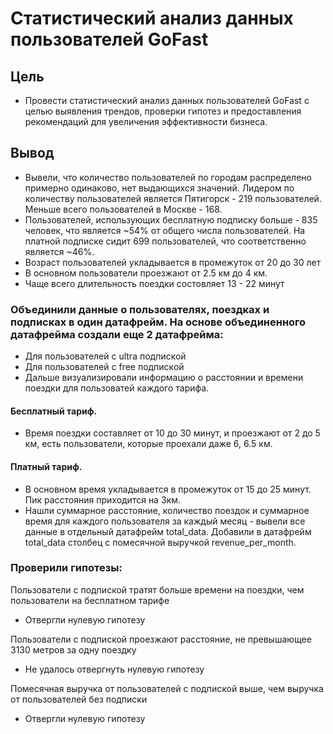 # Статистический анализ данных пользователей GoFast
## Цель
- Провести статистический анализ данных пользователей GoFast с целью выявления трендов, проверки гипотез и предоставления рекомендаций для увеличения эффективности бизнеса.
## Вывод
- Вывели, что количество пользователей по городам распределено примерно одинаково, нет выдающихся значений. Лидером по количеству пользователей является Пятигорск - 219 пользователей. Меньше всего пользователей в Москве - 168.
- Пользователей, использующих бесплатную подписку больше - 835 человек, что является ~54% от общего числа пользователей. На платной подписке сидит 699 пользователей, что соответственно является ~46%.
- Возраст пользователей укладывается в промежуток от 20 до 30 лет
- В основном пользователи проезжают от 2.5 км до 4 км.
- Чаще всего длительность поездки состовляет 13 - 22 минут
### Объединили данные о пользователях, поездках и подписках в один датафрейм. На основе объединенного датафрейма создали еще 2 датафрейма:
- Для пользователей с ultra подпиской
- Для пользователей с free подпиской
- Дальше визуализировали информацию о расстоянии и времени поездки для пользоватей каждого тарифа.
#### Бесплатный тариф.
- Время поездки составляет от 10 до 30 минут, и проезжают от 2 до 5 км, есть пользователи, которые проехали даже 6, 6.5 км.
#### Платный тариф.
- В основном время укладывается в промежуток от 15 до 25 минут. Пик расстояния приходится на 3км.
- Нашли суммарное расстояние, количество поездок и суммарное время для каждого пользователя за каждый месяц - вывели все данные в отдельный датафрейм total_data. Добавили в датафрейм total_data столбец с помесячной выручкой revenue_per_month.
### Проверили гипотезы:
Пользователи с подпиской тратят больше времени на поездки, чем пользователи на бесплатном тарифе
- Отвергли нулевую гипотезу

Пользователи с подпиской проезжают расстояние, не превышающее 3130 метров за одну поездку
- Не удалось отвергнуть нулевую гипотезу

Помесячная выручка от пользователей с подпиской выше, чем выручка от пользователей без подписки
- Отвергли нулевую гипотезу
